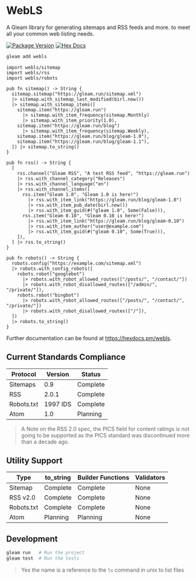# WebLS

A Gleam library for generating sitemaps and RSS feeds and more. to meet all
your common web listing needs.

[![Package Version](https://img.shields.io/hexpm/v/webls)](https://hex.pm/packages/webls)
[![Hex Docs](https://img.shields.io/badge/hex-docs-ffaff3)](https://hexdocs.pm/webls/)

```sh
gleam add webls
```

```gleam
import webls/sitemap
import webls/rss
import webls/robots

pub fn sitemap() -> String {
  sitemap.sitemap("https://gleam.run/sitemap.xml")
  |> sitemap.with_sitemap_last_modified(birl.now())
  |> sitemap.with_sitemap_items([
    sitemap.item("https://gleam.run")
      |> sitemap.with_item_frequency(sitemap.Monthly)
      |> sitemap.with_item_priority(1.0),
    sitemap.item("https://gleam.run/blog")
      |> sitemap.with_item_frequency(sitemap.Weekly),
    sitemap.item("https://gleam.run/blog/gleam-1.0"),
    sitemap.item("https://gleam.run/blog/gleam-1.1"),
  ]) |> sitemap.to_string()
}

pub fn rss() -> String {
  [
    rss.channel("Gleam RSS", "A test RSS feed", "https://gleam.run")
    |> rss.with_channel_category("Releases")
    |> rss.with_channel_language("en")
    |> rss.with_channel_items([
      rss.item("Gleam 1.0", "Gleam 1.0 is here!")
        |> rss.with_item_link("https://gleam.run/blog/gleam-1.0")
        |> rss.with_item_pub_date(birl.now())
        |> rss.with_item_guid(#("gleam 1.0", Some(False))),
      rss.item("Gleam 0.10", "Gleam 0.10 is here!")
        |> rss.with_item_link("https://gleam.run/blog/gleam-0.10")
        |> rss.with_item_author("user@example.com")
        |> rss.with_item_guid(#("gleam 0.10", Some(True))),
    ]),
  ] |> rss.to_string()
}

pub fn robots() -> String {
  robots.config("https://example.com/sitemap.xml")
  |> robots.with_config_robots([
    robots.robot("googlebot")
      |> robots.with_robot_allowed_routes(["/posts/", "/contact/"])
      |> robots.with_robot_disallowed_routes(["/admin/", "/private/"]),
    robots.robot("bingbot")
      |> robots.with_robot_allowed_routes(["/posts/", "/contact/", "/private/"])
      |> robots.with_robot_disallowed_routes(["/"]),
  ])
  |> robots.to_string()
}
```

Further documentation can be found at <https://hexdocs.pm/webls>.

## Current Standards Compliance

| Protocol   | Version  | Status   |
| ---------- | -------- | -------- |
| Sitemaps   | 0.9      | Complete |
| RSS        | 2.0.1    | Complete |
| Robots.txt | 1997 IDS | Complete |
| Atom       | 1.0      | Planning |

> A Note on the RSS 2.0 spec, the PICS field for content ratings is not going
> to be supported as the PICS standard was discontinued more than a decade ago.

## Utility Support

| Type       | to_string | Builder Functions | Validators |
| ---------- | --------- | ----------------- | ---------- |
| Sitemap    | Complete  | Complete          | None       |
| RSS v2.0   | Complete  | Complete          | None       |
| Robots.txt | Complete  | Complete          | None       |
| Atom       | Planning  | Planning          | None       |

## Development

```sh
gleam run   # Run the project
gleam test  # Run the tests
```

> Yes the name is a reference to the `ls` command in unix to list files
